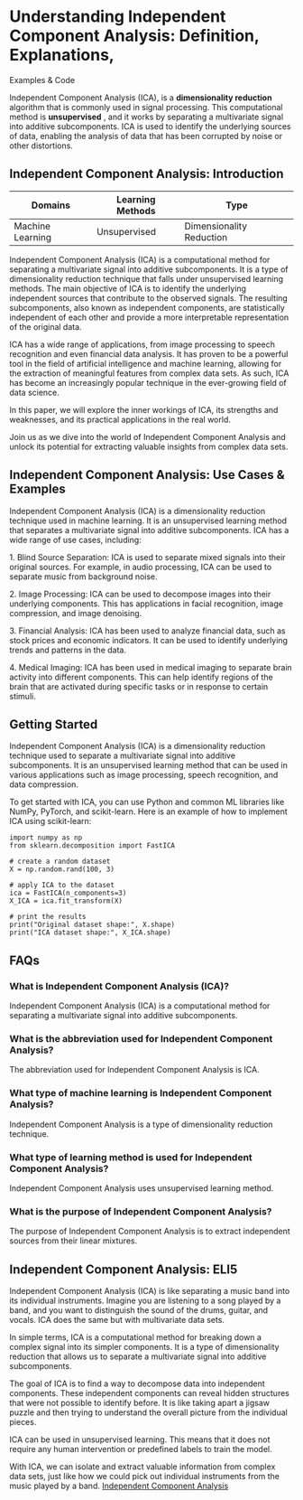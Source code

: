 # Understanding Independent Component Analysis: Definition, Explanations,
Examples & Code

Independent Component Analysis (ICA), is a **dimensionality reduction**
algorithm that is commonly used in signal processing. This computational
method is **unsupervised** , and it works by separating a multivariate signal
into additive subcomponents. ICA is used to identify the underlying sources of
data, enabling the analysis of data that has been corrupted by noise or other
distortions.

## Independent Component Analysis: Introduction

Domains | Learning Methods | Type  
---|---|---  
Machine Learning | Unsupervised | Dimensionality Reduction  
  
Independent Component Analysis (ICA) is a computational method for separating
a multivariate signal into additive subcomponents. It is a type of
dimensionality reduction technique that falls under unsupervised learning
methods. The main objective of ICA is to identify the underlying independent
sources that contribute to the observed signals. The resulting subcomponents,
also known as independent components, are statistically independent of each
other and provide a more interpretable representation of the original data.

ICA has a wide range of applications, from image processing to speech
recognition and even financial data analysis. It has proven to be a powerful
tool in the field of artificial intelligence and machine learning, allowing
for the extraction of meaningful features from complex data sets. As such, ICA
has become an increasingly popular technique in the ever-growing field of data
science.

In this paper, we will explore the inner workings of ICA, its strengths and
weaknesses, and its practical applications in the real world.

Join us as we dive into the world of Independent Component Analysis and unlock
its potential for extracting valuable insights from complex data sets.

## Independent Component Analysis: Use Cases & Examples

Independent Component Analysis (ICA) is a dimensionality reduction technique
used in machine learning. It is an unsupervised learning method that separates
a multivariate signal into additive subcomponents. ICA has a wide range of use
cases, including:

1\. Blind Source Separation: ICA is used to separate mixed signals into their
original sources. For example, in audio processing, ICA can be used to
separate music from background noise.

2\. Image Processing: ICA can be used to decompose images into their
underlying components. This has applications in facial recognition, image
compression, and image denoising.

3\. Financial Analysis: ICA has been used to analyze financial data, such as
stock prices and economic indicators. It can be used to identify underlying
trends and patterns in the data.

4\. Medical Imaging: ICA has been used in medical imaging to separate brain
activity into different components. This can help identify regions of the
brain that are activated during specific tasks or in response to certain
stimuli.

## Getting Started

Independent Component Analysis (ICA) is a dimensionality reduction technique
used to separate a multivariate signal into additive subcomponents. It is an
unsupervised learning method that can be used in various applications such as
image processing, speech recognition, and data compression.

To get started with ICA, you can use Python and common ML libraries like
NumPy, PyTorch, and scikit-learn. Here is an example of how to implement ICA
using scikit-learn:

    
    
    
    import numpy as np
    from sklearn.decomposition import FastICA
    
    # create a random dataset
    X = np.random.rand(100, 3)
    
    # apply ICA to the dataset
    ica = FastICA(n_components=3)
    X_ICA = ica.fit_transform(X)
    
    # print the results
    print("Original dataset shape:", X.shape)
    print("ICA dataset shape:", X_ICA.shape)
    
    

## FAQs

### What is Independent Component Analysis (ICA)?

Independent Component Analysis (ICA) is a computational method for separating
a multivariate signal into additive subcomponents.

### What is the abbreviation used for Independent Component Analysis?

The abbreviation used for Independent Component Analysis is ICA.

### What type of machine learning is Independent Component Analysis?

Independent Component Analysis is a type of dimensionality reduction
technique.

### What type of learning method is used for Independent Component Analysis?

Independent Component Analysis uses unsupervised learning method.

### What is the purpose of Independent Component Analysis?

The purpose of Independent Component Analysis is to extract independent
sources from their linear mixtures.

## Independent Component Analysis: ELI5

Independent Component Analysis (ICA) is like separating a music band into its
individual instruments. Imagine you are listening to a song played by a band,
and you want to distinguish the sound of the drums, guitar, and vocals. ICA
does the same but with multivariate data sets.

In simple terms, ICA is a computational method for breaking down a complex
signal into its simpler components. It is a type of dimensionality reduction
that allows us to separate a multivariate signal into additive subcomponents.

The goal of ICA is to find a way to decompose data into independent
components. These independent components can reveal hidden structures that
were not possible to identify before. It is like taking apart a jigsaw puzzle
and then trying to understand the overall picture from the individual pieces.

ICA can be used in unsupervised learning. This means that it does not require
any human intervention or predefined labels to train the model.

With ICA, we can isolate and extract valuable information from complex data
sets, just like how we could pick out individual instruments from the music
played by a band.
[Independent Component Analysis](https://serp.ai/independent-component-analysis/)
